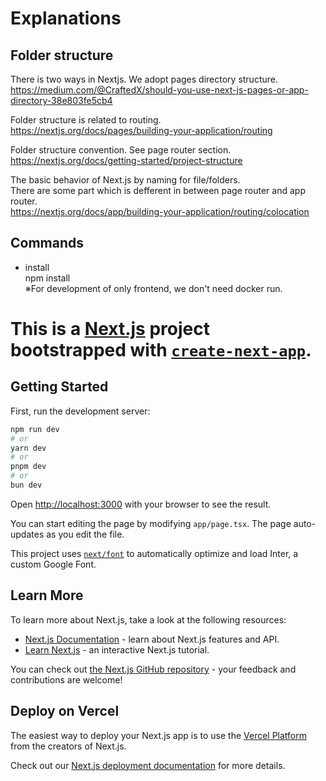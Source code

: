 # Explanations



## Folder structure
There is two ways in Nextjs. We adopt pages directory structure. <br>
https://medium.com/@CraftedX/should-you-use-next-js-pages-or-app-directory-38e803fe5cb4

Folder structure is related to routing.<br>
https://nextjs.org/docs/pages/building-your-application/routing

Folder structure convention. See page router section.<br>
https://nextjs.org/docs/getting-started/project-structure

The basic behavior of Next.js by naming for file/folders.<br>
 There are some part which is defferent in between page router and app router.<br>
https://nextjs.org/docs/app/building-your-application/routing/colocation


## Commands

* install<br>
npm install<br>
※For development of only frontend, we don't need docker run.








# This is a [Next.js](https://nextjs.org/) project bootstrapped with [`create-next-app`](https://github.com/vercel/next.js/tree/canary/packages/create-next-app).

## Getting Started

First, run the development server:

```bash
npm run dev
# or
yarn dev
# or
pnpm dev
# or
bun dev
```

Open [http://localhost:3000](http://localhost:3000) with your browser to see the result.

You can start editing the page by modifying `app/page.tsx`. The page auto-updates as you edit the file.

This project uses [`next/font`](https://nextjs.org/docs/basic-features/font-optimization) to automatically optimize and load Inter, a custom Google Font.

## Learn More

To learn more about Next.js, take a look at the following resources:

- [Next.js Documentation](https://nextjs.org/docs) - learn about Next.js features and API.
- [Learn Next.js](https://nextjs.org/learn) - an interactive Next.js tutorial.

You can check out [the Next.js GitHub repository](https://github.com/vercel/next.js/) - your feedback and contributions are welcome!

## Deploy on Vercel

The easiest way to deploy your Next.js app is to use the [Vercel Platform](https://vercel.com/new?utm_medium=default-template&filter=next.js&utm_source=create-next-app&utm_campaign=create-next-app-readme) from the creators of Next.js.

Check out our [Next.js deployment documentation](https://nextjs.org/docs/deployment) for more details.
